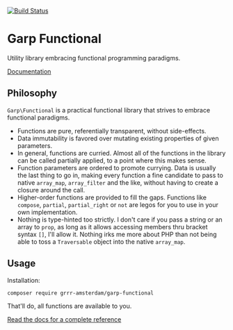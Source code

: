 [![Build Status](https://travis-ci.com/grrr-amsterdam/garp-functional.svg?branch=master)](https://travis-ci.com/grrr-amsterdam/garp-functional)

# Garp Functional

Utility library embracing functional programming paradigms.

[Documentation](https://grrr-amsterdam.github.io/garp-functional/)

## Philosophy

`Garp\Functional` is a practical functional library that strives to embrace functional paradigms.

- Functions are pure, referentially transparent, without side-effects.
- Data immutability is favored over mutating existing properties of given parameters.
- In general, functions are curried. Almost all of the functions in the library can be called
    partially applied, to a point where this makes sense.
- Function parameters are ordered to promote currying. Data is usually the last thing to go in,
    making every function a fine candidate to pass to native `array_map`, `array_filter` and the
    like, without having to create a closure around the call.
- Higher-order functions are provided to fill the gaps. Functions like `compose`, `partial`,
    `partial_right` or `not` are legos for you to use in your own implementation.
- Nothing is type-hinted too strictly. I don't care if you pass a
    string or an array to `prop`, as long as it allows accessing members thru bracket syntax `[]`,
    I'll allow it. Nothing irks me more about PHP than not being able to toss a `Traversable` 
    object into the native `array_map`. 

## Usage

Installation:

```
composer require grrr-amsterdam/garp-functional
```

That'll do, all functions are available to you.

[Read the docs for a complete
reference](https://grrr-amsterdam.github.io/garp-functional/)
